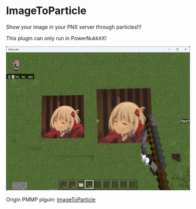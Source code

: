 # ImageToParticle
Show your image in your PNX server through particles!!!

This plugin can only run in PowerNukkitX!

![readme_img_1.png](readme_img_1.png)

Origin PMMP plguin: [ImageToParticle](https://github.com/sky-min/ImageToParticle)
